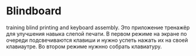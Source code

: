 # Blindboard
training blind printing and keyboard assembly.
Это приложение тренажёр для улучшения навыка слепой печати. 
В первом режиме на экране по очереди подсвечиваются клавиши и нужно успеть нажать их на своей клавиаутре.
Во втором режиме нужнно собрать клавиатуру.
